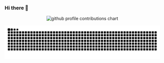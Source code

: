 ### Hi there 👋

<!--
**evolify/evolify** is a ✨ _special_ ✨ repository because its `README.md` (this file) appears on your GitHub profile.

Here are some ideas to get you started:

- 🔭 I’m currently working on ...
- 🌱 I’m currently learning ...
- 👯 I’m looking to collaborate on ...
- 🤔 I’m looking for help with ...
- 💬 Ask me about ...
- 📫 How to reach me: ...
- 😄 Pronouns: ...
- ⚡ Fun fact: ...
-->

<p align="center" >
	<picture>
	  <source media="(prefers-color-scheme: dark)"  srcset="https://raw.githubusercontent.com/evolify/evolify/output-3d-contrib/profile-night-rainbow.svg" />
	  <source media="(prefers-color-scheme: light)" srcset="https://raw.githubusercontent.com/evolify/evolify/output-3d-contrib/profile-season-animate.svg" />
	  <img alt="github profile contributions chart"    src="https://raw.githubusercontent.com/evolify/evolify/output-3d-contrib/profile-season-animate.svg" />
	</picture>
</p>

<p align="center" >
	<picture>
	  <source media="(prefers-color-scheme: dark)"  srcset="https://raw.githubusercontent.com/evolify/evolify/output-3d-contrib/contribution-snake-dark.svg" />
	  <source media="(prefers-color-scheme: light)" srcset="https://raw.githubusercontent.com/evolify/evolify/output-3d-contrib/contribution-snake.svg" />
	  <img alt="github profile contributions chart"    src="https://raw.githubusercontent.com/evolify/evolify/output-3d-contrib/contribution-snake-dark.svg" />
	</picture>
</p>








